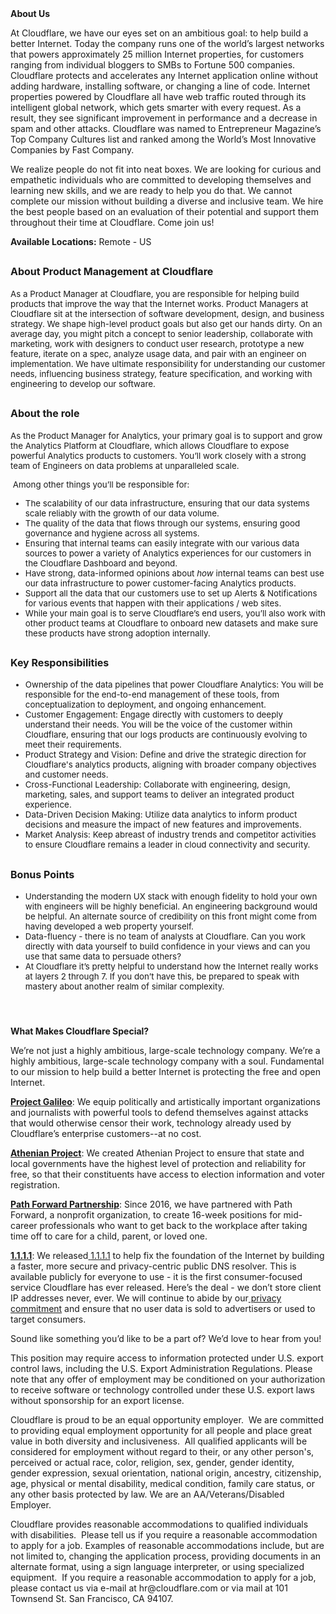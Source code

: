 <div class="content-intro">
	<div><strong>About Us</strong></div>
	<div>
		<p><span style="font-weight: 400;">At Cloudflare, we have our eyes set on an ambitious goal: to help build a better Internet. Today the company runs one of the world’s largest networks that powers approximately 25 million Internet properties, for customers ranging from individual bloggers to SMBs to Fortune 500 companies. Cloudflare protects and accelerates any Internet application online without adding hardware, installing software, or changing a line of code. Internet properties powered by Cloudflare all have web traffic routed through its intelligent global network, which gets smarter with every request. As a result, they see significant improvement in performance and a decrease in spam and other attacks. Cloudflare was named to Entrepreneur Magazine’s Top Company Cultures list and ranked among the World’s Most Innovative Companies by Fast Company.</span><span style="font-weight: 400;">&nbsp;</span></p>
		<p><span style="font-weight: 400;">We realize people do not fit into neat boxes. We are looking for curious and empathetic individuals who are committed to developing themselves and learning new skills, and we are ready to help you do that. We cannot complete our mission without building a diverse and inclusive team. We hire the best people based on an evaluation of their potential and support them throughout their time at Cloudflare. Come join us!&nbsp;</span></p>
	</div>
</div>
<p><strong>Available Locations:</strong> Remote - US</p>
<h2><span style="font-size: 12pt;">About Product Management at Cloudflare</span></h2>
<p><span style="font-size: 10pt;">As a Product Manager at Cloudflare, you are responsible for helping build products that improve the way that the Internet works. Product Managers at Cloudflare sit at the intersection of software development, design, and business strategy. We shape high-level product goals but also get our hands dirty. On an average day, you might pitch a concept to senior leadership, collaborate with marketing, work with designers to conduct user research, prototype a new feature, iterate on a spec, analyze usage data, and pair with an engineer on implementation. We have ultimate responsibility for understanding our customer needs, influencing business strategy, feature specification, and working with engineering to develop our software.</span></p>
<h2><span style="font-size: 12pt;">About the role</span></h2>
<p><span style="font-size: 10pt;">As the Product Manager for Analytics, your primary goal is to support and grow the Analytics Platform at Cloudflare, which allows Cloudflare to expose powerful Analytics products to customers. You’ll work closely with a strong team of Engineers on data problems at unparalleled scale.</span></p>
<p><span style="font-size: 10pt;">&nbsp;Among other things you’ll be responsible for:</span></p>
<ul>
	<li style="font-size: 10pt;"><span style="font-size: 10pt;">The scalability of our data infrastructure, ensuring that our data systems scale reliably with the growth of our data volume.</span></li>
	<li style="font-size: 10pt;"><span style="font-size: 10pt;">The quality of the data that flows through our systems, ensuring good governance and hygiene across all systems.</span></li>
	<li style="font-size: 10pt;"><span style="font-size: 10pt;">Ensuring that internal teams can easily integrate with our various data sources to power a variety of Analytics experiences for our customers in the Cloudflare Dashboard and beyond.</span></li>
	<li style="font-size: 10pt;"><span style="font-size: 10pt;">Have strong, data-informed opinions about <em>how</em> internal teams can best use our data infrastructure to power customer-facing Analytics products.</span></li>
	<li style="font-size: 10pt;"><span style="font-size: 10pt;">Support all the data that our customers use to set up Alerts &amp; Notifications for various events that happen with their applications / web sites.</span></li>
	<li style="font-size: 10pt;"><span style="font-size: 10pt;">While your main goal is to serve Cloudflare’s end users, you’ll also work with other product teams at Cloudflare to onboard new datasets and make sure these products have strong adoption internally.</span></li>
</ul>
<h2><span style="font-size: 12pt;">Key Responsibilities</span></h2>
<ul>
	<li style="font-size: 10pt;"><span style="font-size: 10pt;">Ownership of the data pipelines that power Cloudflare Analytics: You will be responsible for the end-to-end management of these tools, from conceptualization to deployment, and ongoing enhancement.</span></li>
	<li style="font-size: 10pt;"><span style="font-size: 10pt;">Customer Engagement: Engage directly with customers to deeply understand their needs. You will be the voice of the customer within Cloudflare, ensuring that our logs products are continuously evolving to meet their requirements.</span></li>
	<li style="font-size: 10pt;"><span style="font-size: 10pt;">Product Strategy and Vision: Define and drive the strategic direction for Cloudflare's analytics products, aligning with broader company objectives and customer needs.</span></li>
	<li style="font-size: 10pt;"><span style="font-size: 10pt;">Cross-Functional Leadership: Collaborate with engineering, design, marketing, sales, and support teams to deliver an integrated product experience.</span></li>
	<li style="font-size: 10pt;"><span style="font-size: 10pt;">Data-Driven Decision Making: Utilize data analytics to inform product decisions and measure the impact of new features and improvements.</span></li>
	<li style="font-size: 10pt;"><span style="font-size: 10pt;">Market Analysis: Keep abreast of industry trends and competitor activities to ensure Cloudflare remains a leader in cloud connectivity and security.</span></li>
</ul>
<h2><span style="font-size: 12pt;">Bonus Points</span></h2>
<ul>
	<li style="font-size: 10pt;"><span style="font-size: 10pt;">Understanding the modern UX stack with enough fidelity to hold your own with engineers will be highly beneficial. An engineering background would be helpful. An alternate source of credibility on this front might come from having developed a web property yourself.</span></li>
	<li style="font-size: 10pt;"><span style="font-size: 10pt;">Data-fluency - there is no team of analysts at Cloudflare. Can you work directly with data yourself to build confidence in your views and can you use that same data to persuade others?&nbsp;&nbsp;</span></li>
	<li style="font-size: 10pt;"><span style="font-size: 10pt;">At Cloudflare it’s pretty helpful to understand how the Internet really works at layers 2 through 7. If you don’t have this, be prepared to speak with mastery about another realm of similar complexity.&nbsp;</span></li>
</ul>
<h4>&nbsp;</h4>
<div class="content-conclusion">
	<p><strong>What Makes Cloudflare Special?</strong></p>
	<p><span style="font-weight: 400;">We’re not just a highly ambitious, large-scale technology company. We’re a highly ambitious, large-scale technology company with a soul. Fundamental to our mission to help build a better Internet is protecting the free and open Internet.</span></p>
	<p><a href="https://blog.cloudflare.com/protecting-free-expression-online/"><strong>Project Galileo</strong></a><span style="font-weight: 400;">: We equip politically and artistically important organizations and journalists with powerful tools to defend themselves against attacks that would otherwise censor their work, technology already used by Cloudflare’s enterprise customers--at no cost.</span></p>
	<p><strong><a href="https://www.cloudflare.com/athenian/">Athenian Project</a></strong><span style="font-weight: 400;">: We created Athenian Project to ensure that state and local governments have the highest level of protection and reliability for free, so that their constituents have access to election information and voter registration.</span></p>
	<p><a href="https://blog.cloudflare.com/tag/path-forward/"><strong>Path Forward Partnership</strong></a><span style="font-weight: 400;">: Since 2016, we have partnered with Path Forward, a nonprofit organization, to create 16-week positions for mid-career professionals who want to get back to the workplace after taking time off to care for a child, parent, or loved one.</span></p>
	<p><a href="https://1.1.1.1/"><strong>1.1.1.1</strong></a><span style="font-weight: 400;">: We released</span><a href="https://1.1.1.1/"> <span style="font-weight: 400;">1.1.1.1</span></a><span style="font-weight: 400;"> to help fix the foundation of the Internet by building a faster, more secure and privacy-centric public DNS resolver. This is available publicly for everyone to use - it is the first consumer-focused service Cloudflare has ever released. Here’s the deal - we don’t store client IP addresses never, ever. We will continue to abide by our</span><a href="https://developers.cloudflare.com/1.1.1.1/privacy/public-dns-resolver"> privacy commitment</a><span style="font-weight: 400;"> and ensure that no user data is sold to advertisers or used to target consumers.</span></p>
	<p><span style="font-weight: 400;">Sound like something you’d like to be a part of? We’d love to hear from you!</span></p>
	<p><span style="font-weight: 400;">This position may require access to information protected under U.S. export control laws, including the U.S. Export Administration Regulations. Please note that any offer of employment may be conditioned on your authorization to receive software or technology controlled under these U.S. export laws without sponsorship for an export license.</span></p>
	<p><span style="font-weight: 400;">Cloudflare is proud to be an equal opportunity employer. &nbsp;We are committed to providing equal employment opportunity for all people and place great value in both diversity and inclusiveness. &nbsp;All qualified applicants will be considered for employment without regard to their, or any other person's, perceived or actual</span> <span style="font-weight: 400;">race, color, religion, sex, gender, gender identity, gender expression, sexual orientation, national origin, ancestry, citizenship, age, physical or mental disability, medical condition, family care status, or any other basis protected by law. </span><span style="font-weight: 400;">We are an AA/Veterans/Disabled Employer.</span></p>
	<p><span style="font-weight: 400;">Cloudflare provides reasonable accommodations to qualified individuals with disabilities. &nbsp;Please tell us if you require a reasonable accommodation to apply for a job. Examples of reasonable accommodations include, but are not limited to, changing the application process, providing documents in an alternate format, using a sign language interpreter, or using specialized equipment. &nbsp;If you require a reasonable accommodation to apply for a job, please contact us via e-mail at </span><span style="font-weight: 400;">hr@cloudflare.com</span><span style="font-weight: 400;"> or via mail at 101 Townsend St. San Francisco, CA 94107.</span></p>
</div>